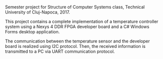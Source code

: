 Semester project for Structure of Computer Systems class, Technical University of Cluj-Napoca, 2017.

This project contains a complete implementation of a temperature controller system using a Nexys 4 DDR FPGA developer board and a C# Windows Forms desktop application.

The communication between the temperature sensor and the developer board is realized using I2C protocol. Then, the received information is
transmitted to a PC via UART communication protocol. 
